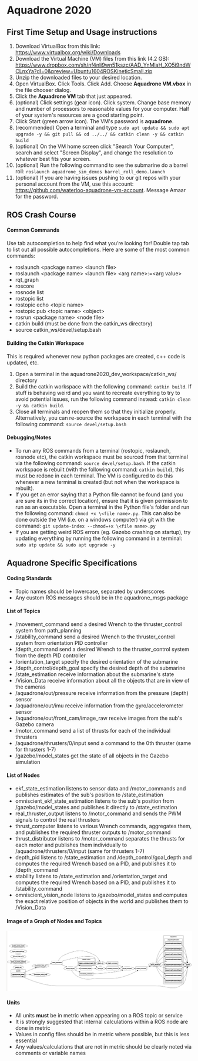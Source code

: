 # Aquadrone 2020

## First Time Setup and Usage instructions
1. Download VirtualBox from this link: https://www.virtualbox.org/wiki/Downloads
2. Download the Virtual Machine (VM) files from this link (4.2 GB): 
https://www.dropbox.com/sh/nf4nli9wn51kszc/AAD_YnMlaH_XO5i9ndWCLnxYa?dl=0&preview=Ubuntu1604ROSKineticSmall.zip
3. Unzip the downloaded files to your desired location.
4. Open VirtualBox. Click Tools. Click Add. Choose **Aquadrone VM.vbox** in the file chooser dialog.
5. Click the **Aquadrone VM** tab that just appeared. 
6. (optional) Click settings (gear icon). Click system. Change base memory and number of processors to reasonable values for your computer. Half of your system's resources are a good starting point. 
7. Click Start (green arrow icon). The VM's password is **aquadrone**.
8. (recommended) Open a terminal and type ```sudo apt update && sudo apt upgrade -y && git pull && cd ../../ && catkin clean -y && catkin build```
9. (optional) On the VM home screen click "Search Your Computer", search and select "Screen Display", and change the resolution to whatever best fits your screen. 
10. (optional) Run the following command to see the submarine do a barrel roll: ```roslaunch aquadrone_sim_demos barrel_roll_demo.launch```
11. (optional) If you are having issues pushing to our git repos with your personal account from the VM, use this account: https://github.com/waterloo-aquadrone-vm-account. Message Amaar for the password.

## ROS Crash Course
#### Common Commands
Use tab autocompletion to help find what you’re looking for! Double tap tab to list out all possible autocompletions. Here are some of the most common commands:
- roslaunch \<package name> \<launch file>
- roslaunch \<package name> \<launch file> \<arg name>:=\<arg value>
- rqt_graph
- roscore
- rosnode list
- rostopic list
- rostopic echo \<topic name>
- rostopic pub \<topic name> \<object>
- rosrun \<package name> \<node file>
- catkin build (must be done from the catkin_ws directory)
- source catkin_ws/devel/setup.bash

#### Building the Catkin Workspace
This is required whenever new python packages are created, c++ code is updated, etc.

1. Open a terminal in the aquadrone2020_dev_workspace/catkin_ws/ directory
2. Build the catkin workspace with the following command: ```catkin build```. If stuff is behaving weird and you want to recreate everything to try to avoid potential issues, run the following command instead: ```catkin clean -y && catkin build```.
3. Close all terminals and reopen them so that they initialize properly. Alternatively, you can re-source the workspace in each terminal with the following command: ```source devel/setup.bash```

#### Debugging/Notes
- To run any ROS commands from a terminal (rostopic, roslaunch, rosnode etc), the catkin workspace must be sourced from 
that terminal via the following command: ```source devel/setup.bash```. If the catkin workspace is rebuilt (with the following command: ```catkin build```), this must be redone in each terminal. The VM is configured to do this whenever a new terminal is created (but not when the workspace is rebuilt).
- If you get an error saying that a Python file cannot be found (and you are sure its in the correct location), ensure 
that it is given permission to run as an executable. Open a terminal in the Python file's folder and run the following 
command: ```chmod +x \<file name>.py```. This can also be done outside the VM (i.e. on a windows computer) via git with the command: ```git update-index --chmod=+x \<file name>.py```
- If you are getting weird ROS errors (eg. Gazebo crashing on startup), try updating everything by running the following command in a terminal: ```sudo atp update && sudo apt upgrade -y```

## Aquadrone Specific Specifications

#### Coding Standards
- Topic names should be lowercase, separated by underscores
- Any custom ROS messages should be in the aquadrone_msgs package

#### List of Topics
- /movement_command send a desired Wrench to the thruster_control system from path_planning
- /stability_command send a desired Wrench to the thruster_control system from orientation PID controller
- /depth_command send a desired Wrench to the thruster_control system from the depth PID controller
- /orientation_target specify the desired orientation of the submarine
- /depth_control/depth_goal specify the desired depth of the submarine
- /state_estimation receive information about the submarine's state
- /Vision_Data receive information about all the objects that are in view of the cameras
- /aquadrone/out/pressure receive information from the pressure (depth) sensor
- /aquadrone/out/imu receive information from the gyro/accelerometer sensor
- /aquadrone/out/front_cam/image_raw receive images from the sub's Gazebo camera
- /motor_command send a list of thrusts for each of the individual thrusters
- /aquadrone/thrusters/0/input send a command to the 0th thruster (same for thrusters 1-7)
- /gazebo/model_states get the state of all objects in the Gazebo simulation

#### List of Nodes
- ekf_state_estimation listens to sensor data and /motor_commands and publishes estimates of the sub's position to /state_estimation
- omniscient_ekf_state_estimation listens to the sub's position from /gazebo/model_states and publishes it directly to /state_estimation
- real_thruster_output listens to /motor_command and sends the PWM signals to control the real thrusters
- thrust_computer listens to various Wrench commands, aggregates them, and publishes the required thruster outputs to /motor_command
- thrust_distributor listens to /motor_command separates the thrusts for each motor and publishes them individually to /aquadrone/thrusters/0/input (same for thrusters 1-7)
- depth_pid listens to /state_estimation and /depth_control/goal_depth and computes the required Wrench based on a PID, and publishes it to /depth_command
- stability listens to /state_estimation and /orientation_target and computes the required Wrench based on a PID, and publishes it to /stability_command
- omniscient_vision_node listens to /gazebo/model_states and computes the exact relative position of objects in the world and publishes them to /Vision_Data

#### Image of a Graph of Nodes and Topics

![Image of a Graph of Nodes and Topics](/path_planning/images/rqt_graph.png)

#### Units
- All units **must** be in metric when appearing on a ROS topic or service
- It is strongly suggested that internal calculations within a ROS node are done in metric
- Values in config files should be in metric where possible, but this is less essential
- Any values/calculations that are not in metric should be clearly noted via comments or variable names
